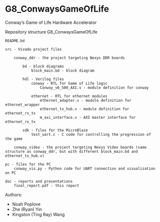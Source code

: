 # G8_ConwaysGameOfLife

Conway’s Game of Life Hardware Accelerator

Repository structure
  G8_ConwaysGameOfLife

	README.bd

	src - Vivado project files

		conway_ddr - the project targeting Nexys DDR boards

			bd - block diagrams
				block_main.bd - block diagram

			hdl - Verilog files
				conway - RTL for Game of Life logic
					Conway_v6_S00_AXI.v - module definition for conway

				ethernet - RTL for ethernet modules
					ethernet_adapter.v - module definition for ethernet_wrapper
					ethernet_tx_hub.v - module definition for ethernet_rx_tx
					m_axi_interface.v - AXI master interface for ethernet_rx_tx

			sdk - files for the MicroBlaze
				test_uart.c - C code for controlling the progression of the game

		conway_video - the project targeting Nexys Video boards (same structure as conway_ddr, but with different block_main.bd and ethernet_tx_hub.v)

	pc - files for the PC
		conway_vis.py - Python code for UART connection and visualization on PC

	doc - reports and presentations
		final_report.pdf - this report

Authors: 
- Noah Poplove
- Zhe (Ryan) Yin
- Kingston (Ting Ray) Wang
